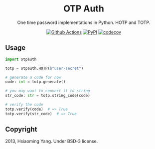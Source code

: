 <div align="center">

# OTP Auth

One time password implementations in Python. HOTP and TOTP.

[![Github Actions](https://github.com/authlib/otpauth/actions/workflows/tests.yml/badge.svg)](https://github.com/authlib/otpauth/actions/workflows/tests.yml)
[![PyPI](https://badgen.net/pypi/v/authlib)](https://pypi.org/project/otpauth)
[![codecov](https://badgen.net/codecov/c/github/authlib/otpauth)](https://codecov.io/gh/authlib/otpauth)

</div>

Usage
-----

```python
import otpauth

totp = otpauth.HOTP(b"user-secret")

# generate a code for now
code: int = totp.generate()

# you may want to convert it to string
str_code: str = totp.string_code(code)

# verify the code
totp.verify(code)  # => True
totp.verify(str_code)  # => True
```

Copyright
---------

2013, Hsiaoming Yang. Under BSD-3 license.
